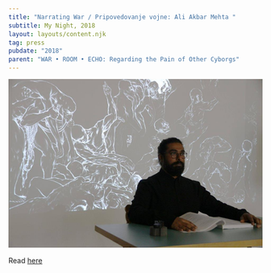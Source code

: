 ```yaml
---
title: "Narrating War / Pripovedovanje vojne: Ali Akbar Mehta "
subtitle: My Night, 2018
layout: layouts/content.njk
tag: press
pubdate: "2018"
parent: "WAR • ROOM • ECHO: Regarding the Pain of Other Cyborgs"
---
```

![](assets/img/narrating-war-pripovedovanje-vojne-ali-akbar-mehta.jpg)

Read [here](https://mynight.si/events/narrating-war-pripovedovanje-vojne-ali-akbar-mehta/)